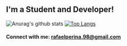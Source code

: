 ## I'm a Student and Developer!

![Anurag's github stats](https://github-readme-stats.vercel.app/api?username=raperina98&count_private=true&show_icons=true&theme=slateorange ) 
[![Top Langs](https://github-readme-stats.vercel.app/api/top-langs/?username=raperina98&theme=vision-friendly-dark&layout=compact&hide=javascript,html)](https://github.com/anuraghazra/github-readme-stats)


#### Connect with me: rafaelperina.98@gmail.com

<br />
